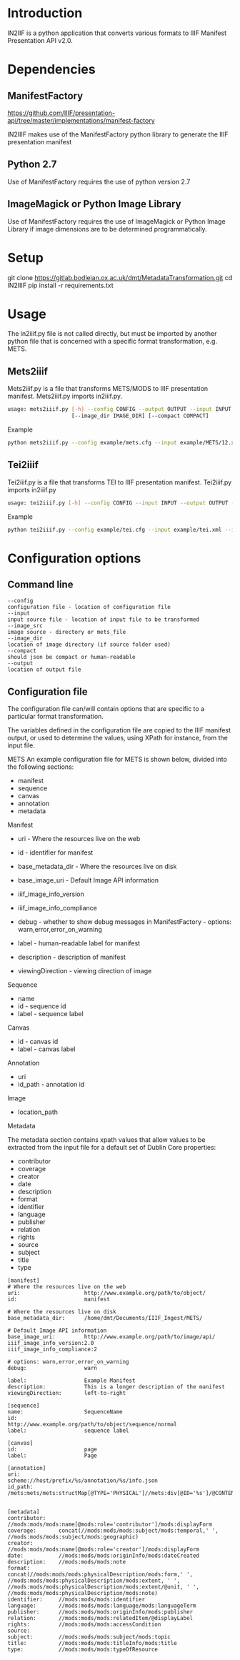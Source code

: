 Introduction
============
IN2IIF is a python application that converts various formats to IIIF Manifest Presentation API v2.0.


Dependencies
============

ManifestFactory
---------------
https://github.com/IIIF/presentation-api/tree/master/implementations/manifest-factory 

IN2IIIF makes use of the ManifestFactory python library to generate the IIIF presentation manifest 

Python 2.7
----------
Use of ManifestFactory requires the use of python version 2.7

ImageMagick or Python Image Library
-----------------------------------
Use of ManifestFactory requires the use of ImageMagick or Python Image Library if image dimensions are to be determined programmatically.


Setup
=====

git clone https://gitlab.bodleian.ox.ac.uk/dmt/MetadataTransformation.git 
cd IN2IIIF
pip install -r requirements.txt



Usage
=====
The in2iiif.py file is not called directly, but must be imported by another python file that is concerned with a specific format transformation, e.g. METS.

Mets2iiif
---------
Mets2iiif.py is a file that transforms METS/MODS to IIIF presentation manifest. Mets2iiif.py imports in2iiif.py. 




```bash
usage: mets2iiif.py [-h] --config CONFIG --output OUTPUT --input INPUT --image_src IMAGE_SRC
                    [--image_dir IMAGE_DIR] [--compact COMPACT]
```

Example

```bash
python mets2iiif.py --config example/mets.cfg --input example/METS/12.xml --image_src directory --image_dir example/book.jpg --compact False --output example/manifest.json

```

Tei2iiif
--------
Tei2iiif.py is a file that transforms TEI to IIIF presentation manifest. Tei2iiif.py imports in2iiif.py

```bash
usage: tei2iiif.py [-h] --config CONFIG --input INPUT --output OUTPUT --image_src IMAGE_SRC [--image_dir IMAGE_DIR] --compact COMPACT
```

Example

```bash
python tei2iiif.py --config example/tei.cfg --input example/tei.xml --image_src directory --image_dir example/images/ --compact False --output example/manifest.json

```





Configuration options
=====================

Command line
------------
```
--config
configuration file - location of configuration file
--input
input source file - location of input file to be transformed
--image_src
image source - directory or mets_file
--image_dir
location of image directory (if source folder used)
--compact
should json be compact or human-readable
--output
location of output file

```
Configuration file 
------------------

The configuration file can/will contain options that are specific to a particular format transformation. 

The variables defined in the configuration file are copied to the IIIF manifest output, or used to determine the values, using XPath for instance, from the input file. 

METS
An example configuration file for METS is shown below, divided into the following sections:
 * manifest
 * sequence
 * canvas
 * annotation
 * metadata

Manifest
  
 * uri - Where the resources live on the web
 * id - identifier for manifest
 
 * base_metadata_dir -  Where the resources live on disk
 
 * base_image_uri - Default Image API information
 * iiif_image_info_version
 * iiif_image_info_compliance
 
 * debug - whether to show debug messages in ManifestFactory - options: warn,error,error_on_warning
 
 
 * label - human-readable label for manifest
 * description - description of manifest
 * viewingDirection - viewing direction of image

Sequence

 * name 
 * id - sequence id
 * label - sequence label

Canvas

 * id - canvas id
 * label - canvas label

Annotation
 * uri
 * id_path - annotation id

Image 
 * location_path

Metadata

The metadata section contains xpath values that allow values to be extracted from the input file for a default set of Dublin Core properties:
 * contributor
 * coverage
 * creator
 * date
 * description
 * format
 * identifier
 * language
 * publisher
 * relation
 * rights
 * source
 * subject
 * title
 * type


```
[manifest]
# Where the resources live on the web
uri:					http://www.example.org/path/to/object/
id: 					manifest
 
# Where the resources live on disk
base_metadata_dir: 		/home/dmt/Documents/IIIF_Ingest/METS/ 

# Default Image API information
base_image_uri: 		http://www.example.org/path/to/image/api/ 
iiif_image_info_version:2.0
iiif_image_info_compliance:2

# options: warn,error,error_on_warning
debug: 					warn 

label: 					Example Manifest
description:			This is a longer description of the manifest
viewingDirection:		left-to-right

[sequence]
name:					SequenceName
id:						http://www.example.org/path/to/object/sequence/normal
label:					sequence label

[canvas]
id:						page
label:					Page 

[annotation]
uri:					scheme://host/prefix/%s/annotation/%s/info.json
id_path:				/mets:mets/mets:structMap[@TYPE='PHYSICAL']//mets:div[@ID='%s']/@CONTENTIDS


[metadata]
contributor:	//mods:mods/mods:name[@mods:role='contributor']/mods:displayForm
coverage:		concat(//mods:mods/mods:subject/mods:temporal,' ', //mods:mods/mods:subject/mods:geographic)
creator:		//mods:mods/mods:name[@mods:role='creator']/mods:displayForm
date:			//mods:mods/mods:originInfo/mods:dateCreated
description:	//mods:mods/mods:note
format:			concat(//mods:mods/mods:physicalDescription/mods:form,' ', //mods:mods/mods:physicalDescription/mods:extent, ' ',  //mods:mods/mods:physicalDescription/mods:extent/@unit, ' ', //mods:mods/mods:physicalDescription/mods:note)
identifier:		//mods:mods/mods:identifier
language:		//mods:mods/mods:language/mods:languageTerm
publisher:		//mods:mods/mods:originInfo/mods:publisher
relation:		//mods:mods/mods:relatedItem/@displayLabel
rights:			//mods:mods/mods:accessCondition
source:
subject:		//mods:mods/mods:subject/mods:topic
title:			//mods:mods/mods:titleInfo/mods:title
type:			//mods:mods/mods:typeOfResource


```
